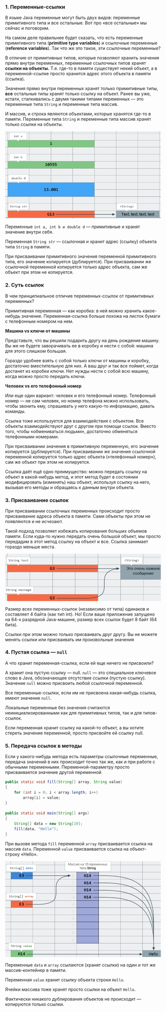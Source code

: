 ### 1. Переменные-ссылки 

В языке Java переменные могут быть двух видов: переменные примитивного типа и все остальные. Вот про «все остальные» мы сейчас и поговорим.

На самом деле правильнее будет сказать, что есть переменные примитивного типа (**primitive type variables**) и ссылочные переменные (**reference variables**). Так что же это такое, эти ссылочные переменные?

В отличие от примитивных типов, которые позволяют хранить значения прямо внутри переменных, переменные ссылочных типов хранят **ссылки на объекты.** Т.е. где-то в памяти существует некий объект, а в переменной-ссылке просто хранится адрес этого объекта в памяти (ссылка).

Значения прямо внутри переменных хранят только примитивные типы, **все** остальные типы хранят только ссылку на объект. Ранее вы уже, кстати, сталкивались с двумя такими типами переменных — это переменные типа `String` и переменные типа массив.

И массив, и строка являются объектами, которые хранятся где-то в памяти. Переменные типа `String` и переменные типа массив хранят только ссылки на объекты.

![Pasted image 20230405120656.png](..%2Fimg%2Flevel8%2FPasted%20image%2020230405120656.png)

Переменные `int a, int b и double d` — примитивные и хранят значение внутри себя.

Переменная `String str` — ссылочная и хранит адрес (ссылку) объекта типа `String` в памяти.

При присваивании примитивного значения переменной примитивного типа, его значение копируется (дублируется). При присваивании же ссылочной переменной копируется только адрес объекта, сам же объект при этом не копируется.

### 2. Суть ссылок 

В чем принципиальное отличие переменных-ссылок от примитивных переменных?

Примитивная переменная — как коробка: в ней можно хранить какое-нибудь значение. Переменная-ссылка больше похожа на листок бумаги с телефонным номером на нем.

**Машина vs ключи от машины**

Представьте, что вы решили подарить другу на день рождения машину. Вы же не будете заворачивать ее в коробку и нести с собой: машина для этого слишком большая.

Гораздо удобнее взять с собой только ключи от машины и коробку, достаточно вместительную для них. А ваш друг и так все поймет, когда достанет из коробки ключи. Нет нужды нести с собой всю машину, когда можно просто передать ключи.

**Человек vs его телефонный номер**

Или еще один вариант: человек и его телефонный номер. Телефонный номер — не сам человек, но номер телефона можно использовать, чтобы звонить ему, спрашивать у него какую-то информацию, давать команды.

Ссылка тоже используется для взаимодействия с объектом. Все объекты взаимодействуют друг с другом при помощи ссылок. Вместо того, чтобы «обмениваться людьми», достаточно обменяться телефонными номерами.

При присваивании значения в примитивную переменную, его значение копируется (дублируется). При присваивании же значения ссылочной переменной копируется только адрес объекта («телефонный номер»), сам же объект при этом не копируется.

Ссылка даёт ещё одно преимущество: можно передать ссылку на объект в какой-нибудь метод, и этот метод будет в состоянии модифицировать (изменять) наш объект, используя ссылку на него, вызывая его методы и обращаясь к данным внутри объекта.

### 3. Присваивание ссылок

При присваивании ссылочных переменных происходит просто присваивание адреса объекта в памяти. Сами объекты при этом не появляются и не исчезают.

Такой подход позволяет избежать копирования больших объемов памяти. Если куда-то нужно передать очень большой объект, мы просто передадим в этот метод ссылку на объект и все. Ссылка занимает гораздо меньше места.

![Pasted image 20230405121131.png](..%2Fimg%2Flevel8%2FPasted%20image%2020230405121131.png)

Размер всех переменных-ссылок (независимо от типа) одинаков и составляет 4 байта (как тип int). Но! Если ваше приложение запущено на 64-х разрядной Java-машине, размер всех ссылок будет 8 байт (64 бита).

Ссылки при этом можно только присваивать друг другу. Вы не можете менять ссылки или присваивать им произвольные значения

### 4. Пустая ссылка — `null` 

А что хранит переменная-ссылка, если ей еще ничего не присвоили?

А хранит она пустую ссылку — null. `null` — это специальное ключевое слово в Java, обозначающее отсутствие ссылки (пустую ссылку). Значение `null` можно присвоить любой ссылочной переменной.

Все переменные-ссылки, если им не присвоена какая-нибудь ссылка, имеют значение `null`.

Локальные переменные без значения считаются неинициализированными как для примитивных типов, так и для типов-ссылок.

Если переменная хранит ссылку на какой-то объект, а вы хотите стереть значение переменной, просто присвойте ей ссылку null.

### 5. Передача ссылок в методы

Если у какого-нибудь метода есть параметры ссылочные переменные, передача значений в них происходит точно так же, как и при работе с обычными переменными. Переменной-параметру просто присваивается значение другой переменной

```Java
public static void fill(String[] array, String value)  
{  
    for (int i = 0; i < array.length; i++)  
        array[i] = value;  
}  
  
public static void main(String[] args)  
{  
    String[] data = new String[10];  
    fill(data, "Hello");  
}
```

При вызове метода `fill` переменной `array` присваивается ссылка на массив `data`. Переменной `value` присваивается ссылка на объект-строку «Hello».

![Pasted image 20230405125733.png](..%2Fimg%2Flevel8%2FPasted%20image%2020230405125733.png)

Переменные `data` и `array` ссылаются (хранят ссылки) на один и тот же массив-контейнер в памяти.

Переменная `value` хранит ссылку объекта строки `Hello`.

Ячейки массива тоже хранят просто ссылки на объект `Hello`.

Фактически никакого дублирования объектов не происходит — копируются только ссылки.